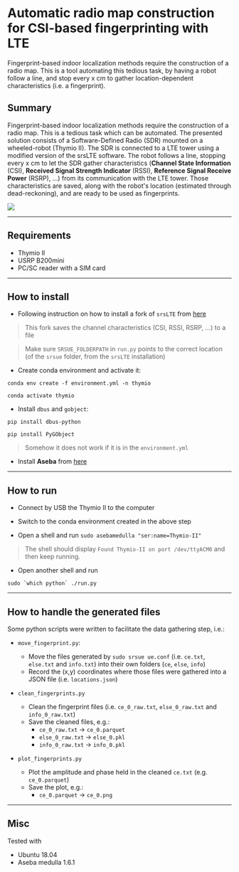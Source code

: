 # Automatic radio map construction for CSI-based fingerprinting with LTE

Fingerprint-based indoor localization methods require the construction of a radio map. This is a tool automating this tedious task, by having a robot follow a line, and stop every x cm to gather location-dependent characteristics (i.e. a fingerprint).

## Summary

Fingerprint-based indoor localization methods require the construction of a radio map. This is a tedious task which can be automated. The presented solution consists of a Software-Defined Radio (SDR) mounted on a wheeled-robot (Thymio II). The SDR is connected to a LTE tower using a modified version of the srsLTE software. The robot follows a line, stopping every x cm to let the SDR gather characteristics (**Channel State Information** (CSI), **Received Signal Strength Indicator** (RSSI), **Reference Signal Receive Power** (RSRP), ...) from its communication with the LTE tower. Those characteristics are saved, along with the robot's location (estimated through dead-reckoning), and are ready to be used as fingerprints.

![](doc/img/thymio_running.gif)

---

## Requirements

- Thymio II
- USRP B200mini
- PC/SC reader with a SIM card

---

## How to install

-   Following instruction on how to install a fork of `srsLTE` from [here](https://github.com/arthurgassner/srsLTE)

> This fork saves the channel characteristics (CSI, RSSI, RSRP, ...) to a file

> Make sure `SRSUE_FOLDERPATH` in `run.py` points to the correct location (of the `srsue` folder, from the `srsLTE` installation)

-   Create conda environment and activate it:

`conda env create -f environment.yml -n thymio`

`conda activate thymio`

-   Install `dbus` and `gobject`:

`pip install dbus-python`

`pip install PyGObject`

> Somehow it does not work if it is in the `environment.yml`

-   Install **Aseba** from [here](http://wiki.thymio.org/en:linuxinstall)

---

## How to run

-   Connect by USB the Thymio II to the computer

-   Switch to the conda environment created in the above step

-   Open a shell and run `sudo asebamedulla "ser:name=Thymio-II"`

> The shell should display `Found Thymio-II on port /dev/ttyACM0` and then keep running.

-   Open another shell and run

```
sudo `which python` ./run.py
```

---

## How to handle the generated files 

Some python scripts were written to facilitate the data gathering step, i.e.:

-   `move_fingerprint.py`: 
    - Move the files generated by `sudo srsue ue.conf` (i.e. `ce.txt`, `else.txt` and `info.txt`) into their own folders (`ce`, `else`, `info`) 
    - Record the (x,y) coordinates where those files were gathered into a JSON file (i.e. `locations.json`)

-   `clean_fingerprints.py` 
    - Clean the fingerprint files (i.e. `ce_0_raw.txt`, `else_0_raw.txt` and `info_0_raw.txt`) 
    - Save the cleaned files, e.g.:
        * `ce_0_raw.txt` -> `ce_0.parquet`
        * `else_0_raw.txt` -> `else_0.pkl` 
        * `info_0_raw.txt` -> `info_0.pkl`

-   `plot_fingerprints.py` 
    - Plot the amplitude and phase held in the cleaned `ce.txt` (e.g. `ce_0.parquet`) 
    - Save the plot, e.g.: 
        - `ce_0.parquet` -> `ce_0.png`

---

## Misc

Tested with

-   Ubuntu 18.04
-   Aseba medulla 1.6.1
